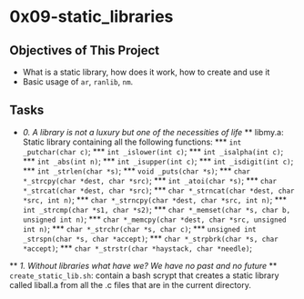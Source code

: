 # 0x09-static_libraries
## Objectives of This Project
  * What is a static library, how does it work, how to create and use it
  * Basic usage of `ar`, `ranlib`, `nm`.
  
## Tasks
  * *0. A library is not a luxury but one of the necessities of life*
  ** libmy.a: Static library containing all the following functions:
    *** `int _putchar(char c)`;
    *** `int _islower(int c)`;
    *** `int _isalpha(int c)`;
    *** `int _abs(int n)`;
    *** `int _isupper(int c)`;
    *** `int _isdigit(int c)`;
    *** `int _strlen(char *s)`;
    *** `void _puts(char *s)`;
    *** `char *_strcpy(char *dest, char *src)`;
    *** `int _atoi(char *s)`;
    *** `char *_strcat(char *dest, char *src)`;
    *** `char *_strncat(char *dest, char *src, int n)`;
    *** `char *_strncpy(char *dest, char *src, int n)`;
    *** `int _strcmp(char *s1, char *s2)`;
    *** `char *_memset(char *s, char b, unsigned int n)`;
    *** `char *_memcpy(char *dest, char *src, unsigned int n)`;
    *** `char *_strchr(char *s, char c)`;
    *** `unsigned int _strspn(char *s, char *accept)`;
    *** `char *_strpbrk(char *s, char *accept)`;
    *** `char *_strstr(char *haystack, char *needle)`;
    
  ** *1. Without libraries what have we? We have no past and no future*
    ** `create_static_lib.sh`: contain a bash scrypt that creates a static library called liball.a 
                               from all the .c files that are in the current directory.
  

